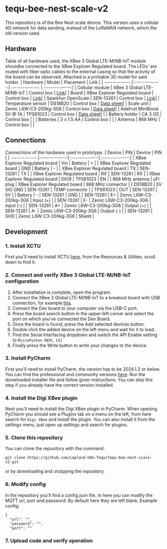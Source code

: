 # tequ-bee-nest-scale-v2
This repository is of the Bee Nest scale device. This version uses a cellular 4G network for data sending, instead of the LoRaWAN network, which the old version used. 

## Hardware
Table of all hardware used, the XBee 3 Global LTE-M/NB-IoT module shouldbe connected to the XBee Explorer Regulated board. The LEDs' are routed with fiber optic cables to the external casing so that the activity of the board can be observed. Attached is a printable 3D model for said holder. 
| Hardware               | Model         | Placement       | Link          |
| -------------          |:-------------:| :-------------: | :-------------:|
| Cellular module                  | XBee 3 Global LTE-M/NB-IoT       | Control box     | <a href="https://www.digi.com/products/embedded-systems/digi-xbee/cellular-modems/digi-xbee-3-global-lte-m-nb-iot">Link</a>|
| Board                  | XBee Explorer Regulated board       | Control box     | <a href="https://www.sparkfun.com/products/22032">Link</a>|
| Sparkfun OpenScale     | SEN-13261     | Control box     | <a href="https://www.sparkfun.com/products/13261">Link</a>|
| Temperature sensor     | DS18B20       | Control box     | <a href="https://datasheets.maximintegrated.com/en/ds/DS18B20.pdf">Data sheet</a>|
| Scale unit             | Zemic L6W-C3-200kg-3G6   | Control box    | <a href="https://www.zemiceurope.com/media/Documentation/L6W_Datasheet.pdf">Data sheet</a>|
| Adafruit MiniBoost 5V @ 1A        | TPS61023       | Control box     | <a href="https://www.adafruit.com/product/4654">Data sheet</a>| |
| Battery holder         | CA 3 GS       | Control box     | |
| Batteries              | 3 x 1.5 AA    | Control box     | |
| Antenna                | 868 MHz    | Control box     | |

## Connections
Connections of the hardware used in prototype.
| Device                 | PIN           | Device         | PIN            | 
| -------------          |:-------------:| :-------------:| :-------------:|
| XBee Explorer Regulated board                | Vin           |  Battery                           | +              |
| XBee Explorer Regulated board                | GND           |  Battery                           | -              |
| XBee Explorer Regulated board                | TX            |  SEN-13261                         | TX             |
| XBee Explorer Regulated board                | RX            |  SEN-13261                         | RX             |
| XBee Explorer Regulated board                | DIO9            |  TPS61023                          | EN             |
| 868 MHz antenna        | uFl plug      |  XBee Explorer Regulated board                           | 868 MHz connector |
| DS18B20                | 5V SIG GND    |  SEN-13261                         | TEMP connector    |
| TPS61023               | OUT           |  SEN-13261                         | 5V             |
| Battery                | -             |  SEN-13261                         | GND            |
| SEN-13261              | E+            |  Zemic L6W-C3-200kg-3G6            | Input (+)      |
| SEN-13261              | E-            |  Zemic L6W-C3-200kg-3G6            | Input (-)      |
| SEN-13261              | A+            |  Zemic L6W-C3-200kg-3G6            | Output (+)     |
| SEN-13261              | A-            |  Zemic L6W-C3-200kg-3G6            | Output (-)     |
| SEN-13261              | SHD           |  Zemic L6W-C3-200kg-3G6            | Shield         |


## Development

### 1. Install XCTU
First you'll need to install XCTU <a href="https://hub.digi.com/support/products/xctu/?_gl=1*1st7wxh*_gcl_au*MTI2NjE3MzcwMS4xNzE3NDE0MjQz*_ga*MTY5OTkxNjUuMTcxNzQxNDI0Mw..*_ga_RZXDK3PM3B*MTcxNzY3MTgxNi4xNC4wLjE3MTc2NzE4MTYuNjAuMC4w">here</a>, from the Resources & Utilites, scroll down to find it.

### 2. Connect and verify XBee 3 Global LTE-M/NB-IoT configuration
1. After installation is complete, open the program.
2. Connect the XBee 3 Global LTE-M/NB-IoT to a breakout board with USB connection, for example <a href="https://www.digi.com/products/models/xbib-cu-th">this</a>.
3. Connect the Dev board to your computer via the USB-C port.
4. Press the board search button in the upper-left corner and select the port on which you've connected the Dev Board.
5. Once the board is found, press the Add selected devices button.
6. Double click the added device on the left menu and wait for it to load.
7. Find the Serial Interfacing dropdown and switch the API Enable setting to `MicroPython REPL [4]`
8. Finally press the Write button to write your changes to the device. 

### 3. Install PyCharm
First you'll need to install PyCharm, the version has to be 2024.1.2 or below. You can find the professional and community versions <a href="https://www.jetbrains.com/pycharm/download/?section=windows">here</a>. Run the donwloaded installer file and follow given instructions. You can skip this step if you already have the correct version installed.

### 4. Install the Digi XBee plugin
Next you'll need to install the Digi XBee plugin in PyCharm. When opening PyCharm you should see a Plugins tab on a menu on the left, from here search for `Digi XBee` and install the plugin. You can also install it from the settings menu, just open up settings and search for plugins.

### 5. Clone this repository
You can clone the repository with the command:
```
git clone https://github.com/Lapland-UAS-Tequ/tequ-bee-nest-scale-v2.git
```
or by downloading and unzipping the repository.

### 6. Modify config
In the repository you'll find a config.json file. In here you can modify the MQTT url, port and password. By default here they are left blank.
Example config:
```
{
  "url": "",
  "password": "",
  "port": ""
```

### 7. Upload code and verify operation
